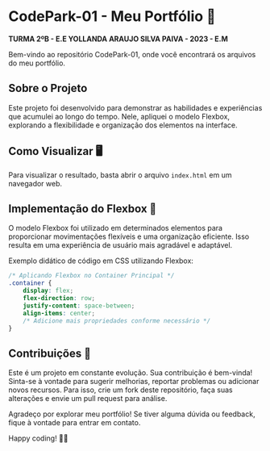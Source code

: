# CodePark-01 - Meu Portfólio 🚀

**TURMA 2ºB - E.E YOLLANDA ARAUJO SILVA PAIVA - 2023 - E.M**

Bem-vindo ao repositório CodePark-01, onde você encontrará os arquivos do meu portfólio.

## Sobre o Projeto

Este projeto foi desenvolvido para demonstrar as habilidades e experiências que acumulei ao longo do tempo. Nele, apliquei o modelo Flexbox, explorando a flexibilidade e organização dos elementos na interface.

## Como Visualizar 🖥️

Para visualizar o resultado, basta abrir o arquivo `index.html` em um navegador web.

## Implementação do Flexbox 🎨

O modelo Flexbox foi utilizado em determinados elementos para proporcionar movimentações flexíveis e uma organização eficiente. Isso resulta em uma experiência de usuário mais agradável e adaptável.

Exemplo didático de código em CSS utilizando Flexbox:

```css
/* Aplicando Flexbox no Container Principal */
.container {
    display: flex;
    flex-direction: row;
    justify-content: space-between;
    align-items: center;
    /* Adicione mais propriedades conforme necessário */
}
```

## Contribuições 🤝

Este é um projeto em constante evolução. Sua contribuição é bem-vinda! Sinta-se à vontade para sugerir melhorias, reportar problemas ou adicionar novos recursos. Para isso, crie um fork deste repositório, faça suas alterações e envie um pull request para análise.

Agradeço por explorar meu portfólio! Se tiver alguma dúvida ou feedback, fique à vontade para entrar em contato.

Happy coding! 🚀✨
